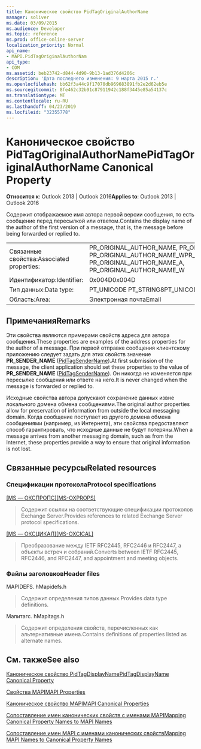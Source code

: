 ```yaml
---
title: Каноническое свойство PidTagOriginalAuthorName
manager: soliver
ms.date: 03/09/2015
ms.audience: Developer
ms.topic: reference
ms.prod: office-online-server
localization_priority: Normal
api_name:
- MAPI.PidTagOriginalAuthorNam
api_type:
- COM
ms.assetid: beb23742-d844-4d90-9b13-1ad376d4206c
description: 'Дата последнего изменения: 9 марта 2015 г.'
ms.openlocfilehash: bb62f3a44c9f17070db969683891fb2e2d62eb5e
ms.sourcegitcommit: 8fe462c32b91c87911942c188f3445e85a54137c
ms.translationtype: MT
ms.contentlocale: ru-RU
ms.lasthandoff: 04/23/2019
ms.locfileid: "32355778"
---
```

# <a name="pidtagoriginalauthorname-canonical-property"></a><span data-ttu-id="d9d7a-103">Каноническое свойство PidTagOriginalAuthorName</span><span class="sxs-lookup"><span data-stu-id="d9d7a-103">PidTagOriginalAuthorName Canonical Property</span></span>

  
  
<span data-ttu-id="d9d7a-104">**Относится к**: Outlook 2013 | Outlook 2016</span><span class="sxs-lookup"><span data-stu-id="d9d7a-104">**Applies to**: Outlook 2013 | Outlook 2016</span></span> 
  
<span data-ttu-id="d9d7a-105">Содержит отображаемое имя автора первой версии сообщения, то есть сообщение перед пересылкой или ответом.</span><span class="sxs-lookup"><span data-stu-id="d9d7a-105">Contains the display name of the author of the first version of a message, that is, the message before being forwarded or replied to.</span></span>
  
|||
|:-----|:-----|
|<span data-ttu-id="d9d7a-106">Связанные свойства:</span><span class="sxs-lookup"><span data-stu-id="d9d7a-106">Associated properties:</span></span>  <br/> |<span data-ttu-id="d9d7a-107">PR_ORIGINAL_AUTHOR_NAME, PR_ORIGINAL_AUTHOR_NAME_A PR_ORIGINAL_AUTHOR_NAME_W</span><span class="sxs-lookup"><span data-stu-id="d9d7a-107">PR_ORIGINAL_AUTHOR_NAME, PR_ORIGINAL_AUTHOR_NAME_A, PR_ORIGINAL_AUTHOR_NAME_W</span></span>  <br/> |
|<span data-ttu-id="d9d7a-108">Идентификатор:</span><span class="sxs-lookup"><span data-stu-id="d9d7a-108">Identifier:</span></span>  <br/> |<span data-ttu-id="d9d7a-109">0x004D</span><span class="sxs-lookup"><span data-stu-id="d9d7a-109">0x004D</span></span>  <br/> |
|<span data-ttu-id="d9d7a-110">Тип данных:</span><span class="sxs-lookup"><span data-stu-id="d9d7a-110">Data type:</span></span>  <br/> |<span data-ttu-id="d9d7a-111">PT_UNICODE PT_STRING8</span><span class="sxs-lookup"><span data-stu-id="d9d7a-111">PT_UNICODE, PT_STRING8</span></span>  <br/> |
|<span data-ttu-id="d9d7a-112">Область:</span><span class="sxs-lookup"><span data-stu-id="d9d7a-112">Area:</span></span>  <br/> |<span data-ttu-id="d9d7a-113">Электронная почта</span><span class="sxs-lookup"><span data-stu-id="d9d7a-113">Email</span></span>  <br/> |
   
## <a name="remarks"></a><span data-ttu-id="d9d7a-114">Примечания</span><span class="sxs-lookup"><span data-stu-id="d9d7a-114">Remarks</span></span>

<span data-ttu-id="d9d7a-115">Эти свойства являются примерами свойств адреса для автора сообщения.</span><span class="sxs-lookup"><span data-stu-id="d9d7a-115">These properties are examples of the address properties for the author of a message.</span></span> <span data-ttu-id="d9d7a-116">При первой отправке сообщения клиентскому приложению следует задать для этих свойств значение **PR_SENDER_NAME** ([PidTagSenderName](pidtagsendername-canonical-property.md)).</span><span class="sxs-lookup"><span data-stu-id="d9d7a-116">At first submission of the message, the client application should set these properties to the value of **PR_SENDER_NAME** ([PidTagSenderName](pidtagsendername-canonical-property.md)).</span></span> <span data-ttu-id="d9d7a-117">Он никогда не изменяется при пересылке сообщения или ответе на него.</span><span class="sxs-lookup"><span data-stu-id="d9d7a-117">It is never changed when the message is forwarded or replied to.</span></span>
  
<span data-ttu-id="d9d7a-118">Исходные свойства автора допускают сохранение данных извне локального домена обмена сообщениями.</span><span class="sxs-lookup"><span data-stu-id="d9d7a-118">The original author properties allow for preservation of information from outside the local messaging domain.</span></span> <span data-ttu-id="d9d7a-119">Когда сообщение поступает из другого домена обмена сообщениями (например, из Интернета), эти свойства предоставляют способ гарантировать, что исходные данные не будут потеряны.</span><span class="sxs-lookup"><span data-stu-id="d9d7a-119">When a message arrives from another messaging domain, such as from the Internet, these properties provide a way to ensure that original information is not lost.</span></span>
  
## <a name="related-resources"></a><span data-ttu-id="d9d7a-120">Связанные ресурсы</span><span class="sxs-lookup"><span data-stu-id="d9d7a-120">Related resources</span></span>

### <a name="protocol-specifications"></a><span data-ttu-id="d9d7a-121">Спецификации протокола</span><span class="sxs-lookup"><span data-stu-id="d9d7a-121">Protocol specifications</span></span>

<span data-ttu-id="d9d7a-122">[[MS — ОКСПРОПС]](https://msdn.microsoft.com/library/f6ab1613-aefe-447d-a49c-18217230b148%28Office.15%29.aspx)</span><span class="sxs-lookup"><span data-stu-id="d9d7a-122">[[MS-OXPROPS]](https://msdn.microsoft.com/library/f6ab1613-aefe-447d-a49c-18217230b148%28Office.15%29.aspx)</span></span>
  
> <span data-ttu-id="d9d7a-123">Содержит ссылки на соответствующие спецификации протоколов Exchange Server.</span><span class="sxs-lookup"><span data-stu-id="d9d7a-123">Provides references to related Exchange Server protocol specifications.</span></span>
    
<span data-ttu-id="d9d7a-124">[[MS — ОКСЦИКАЛ]](https://msdn.microsoft.com/library/a685a040-5b69-4c84-b084-795113fb4012%28Office.15%29.aspx)</span><span class="sxs-lookup"><span data-stu-id="d9d7a-124">[[MS-OXCICAL]](https://msdn.microsoft.com/library/a685a040-5b69-4c84-b084-795113fb4012%28Office.15%29.aspx)</span></span>
  
> <span data-ttu-id="d9d7a-125">Преобразование между IETF RFC2445, RFC2446 и RFC2447, а объекты встреч и собраний.</span><span class="sxs-lookup"><span data-stu-id="d9d7a-125">Converts between IETF RFC2445, RFC2446, and RFC2447, and appointment and meeting objects.</span></span>
    
### <a name="header-files"></a><span data-ttu-id="d9d7a-126">Файлы заголовков</span><span class="sxs-lookup"><span data-stu-id="d9d7a-126">Header files</span></span>

<span data-ttu-id="d9d7a-127">MAPIDEFS. h</span><span class="sxs-lookup"><span data-stu-id="d9d7a-127">Mapidefs.h</span></span>
  
> <span data-ttu-id="d9d7a-128">Содержит определения типов данных.</span><span class="sxs-lookup"><span data-stu-id="d9d7a-128">Provides data type definitions.</span></span>
    
<span data-ttu-id="d9d7a-129">Мапитагс. h</span><span class="sxs-lookup"><span data-stu-id="d9d7a-129">Mapitags.h</span></span>
  
> <span data-ttu-id="d9d7a-130">Содержит определения свойств, перечисленных как альтернативные имена.</span><span class="sxs-lookup"><span data-stu-id="d9d7a-130">Contains definitions of properties listed as alternate names.</span></span>
    
## <a name="see-also"></a><span data-ttu-id="d9d7a-131">См. также</span><span class="sxs-lookup"><span data-stu-id="d9d7a-131">See also</span></span>



[<span data-ttu-id="d9d7a-132">Каноническое свойство PidTagDisplayName</span><span class="sxs-lookup"><span data-stu-id="d9d7a-132">PidTagDisplayName Canonical Property</span></span>](pidtagdisplayname-canonical-property.md)


[<span data-ttu-id="d9d7a-133">Свойства MAPI</span><span class="sxs-lookup"><span data-stu-id="d9d7a-133">MAPI Properties</span></span>](mapi-properties.md)
  
[<span data-ttu-id="d9d7a-134">Каноническое свойство MAPI</span><span class="sxs-lookup"><span data-stu-id="d9d7a-134">MAPI Canonical Properties</span></span>](mapi-canonical-properties.md)
  
[<span data-ttu-id="d9d7a-135">Сопоставление имен канонических свойств с именами MAPI</span><span class="sxs-lookup"><span data-stu-id="d9d7a-135">Mapping Canonical Property Names to MAPI Names</span></span>](mapping-canonical-property-names-to-mapi-names.md)
  
[<span data-ttu-id="d9d7a-136">Сопоставление имен MAPI с именами канонических свойств</span><span class="sxs-lookup"><span data-stu-id="d9d7a-136">Mapping MAPI Names to Canonical Property Names</span></span>](mapping-mapi-names-to-canonical-property-names.md)

